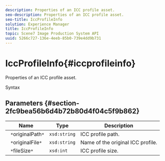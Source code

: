 ```yaml
---
description: Properties of an ICC profile asset.
seo-description: Properties of an ICC profile asset.
seo-title: IccProfileInfo
solution: Experience Manager
title: IccProfileInfo
topic: Scene7 Image Production System API
uuid: 5266c727-136e-4eeb-85b0-739e4dd9b731
---
```


# IccProfileInfo{#iccprofileinfo}

Properties of an ICC profile asset.

 Syntax 

## Parameters {#section-2fc9bea56b6d4b72b80d4f04c5f9b862}

|  Name  | Type  | Description  |
|---|---|---|
|  ` *`originalPath`*`  | `xsd:string`  | ICC profile path.  |
|  ` *`originalFile`*`  | `xsd:string`  | Name of the original ICC profile.  |
|  ` *`fileSize`*`  | `xsd:int`  | ICC profile size.  |

